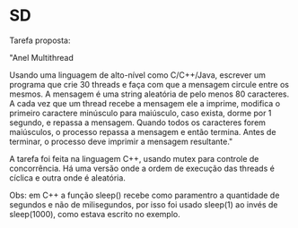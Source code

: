 # SD

Tarefa proposta:

"Anel Multithread

Usando uma linguagem de alto-nível como C/C++/Java, escrever um programa que crie 30 threads e faça com que a mensagem circule entre os mesmos.
A mensagem é uma string aleatória de pelo menos 80 caracteres.
A cada vez que um thread recebe a mensagem ele a imprime, modifica o primeiro caractere minúsculo para maiúsculo, caso exista, dorme por 1 segundo, e repassa a  mensagem.
Quando todos os caracteres forem maiúsculos, o processo repassa a mensagem e então termina.
Antes de terminar, o processo deve imprimir a mensagem resultante."

A tarefa foi feita na linguagem C++, usando mutex para controle de concorrência. Há uma versão onde a ordem de execução das threads é cíclica e outra onde é aleatória.

Obs: em C++ a função sleep() recebe como paramentro a quantidade de segundos e não de milisegundos, por isso foi usado sleep(1) ao invés de sleep(1000), como estava escrito no exemplo.
